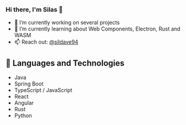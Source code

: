 ### Hi there, I'm Silas 👋
- 🔭 I’m currently working on several projects
- 🌱 I’m currently learning about Web Components, Electron, Rust and WASM
- 📫 Reach out: [@sildave94](https://twitter.com/sildave94)

## 🧰 Languages and Technologies
- Java
- Spring Boot
- TypeScript / JavaScript
- React
- Angular
- Rust
- Python
